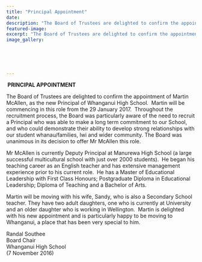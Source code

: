 ```yaml
---
title: "Principal Appointment"
date: 
description: "The Board of Trustees are delighted to confirm the appointment of Martin McAllen, as the new Principal of Whanganui High School.  Martin will be commencing in this role from the 29 January 2017."
featured-image: 
excerpt: "The Board of Trustees are delighted to confirm the appointment of Martin McAllen, as the new Principal of Whanganui High School.  Martin will be commencing in this role from the 29 January 2017."
image_gallery:
	
	
	
	
	
---
```


<div>
<p><strong>&nbsp;</strong><strong>PRINCIPAL APPOINTMENT</strong>&nbsp;</p>
</div>
<p>The Board of Trustees are delighted to confirm the appointment of Martin McAllen, as the new Principal of Whanganui High School.&nbsp; Martin will be commencing in this role from the 29 January 2017. &nbsp;Throughout the recruitment process, the Board was particularly aware of the need to recruit a Principal who was able to make a long term commitment to our School, and who could demonstrate their ability to develop strong relationships with our student whanau/families, Iwi and wider community. The Board was unanimous in its decision to offer Mr McAllen this role.&nbsp;</p>
<p>Mr McAllen is currently Deputy Principal at Manurewa High School (a large successful multicultural school with just over 2000 students).&nbsp; He began his teaching career as an English teacher and has extensive management experience prior to his current role.&nbsp; He has a Master of Educational Leadership with First Class Honours; Postgraduate Diploma in Educational Leadership; Diploma of Teaching and a Bachelor of Arts.&nbsp;</p>
<p>Martin will be moving with his wife, Sandy, who is also a Secondary School teacher. They have two adult daughters, one who is currently at University and an older daughter who is working in Wellington.&nbsp; Martin is delighted with his new appointment and is particularly happy to be moving to Whanganui, a place that has been very special to him. &nbsp;</p>
<p>Randal Southee<br />Board Chair<br />Whanganui High School<br />(7 November 2016)</p>

